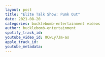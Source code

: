 ```yaml
---
layout: post
title: "Elite Talk Show: Punk Out"
date: 2021-08-20
categories: bucklebomb-entertainment videos
author: bucklebomb-entertainment
spotify_track_id: 
youtube_video_id: 0CwLy7Jm-as
apple_track_id: 
youtube_metadata: 
---
```

